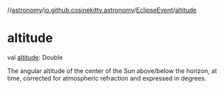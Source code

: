 //[astronomy](../../../index.md)/[io.github.cosinekitty.astronomy](../index.md)/[EclipseEvent](index.md)/[altitude](altitude.md)

# altitude

val [altitude](altitude.md): Double

The angular altitude of the center of the Sun above/below the horizon, at time, corrected for atmospheric refraction and expressed in degrees.
